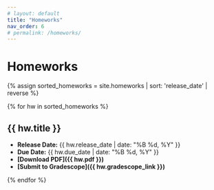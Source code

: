 ```yaml
---
# layout: default
title: "Homeworks"
nav_order: 6
# permalink: /homeworks/
---
```


# Homeworks

{% assign sorted_homeworks = site.homeworks | sort: 'release_date' | reverse %}

{% for hw in sorted_homeworks %}
## {{ hw.title }}

- **Release Date:** {{ hw.release_date | date: "%B %d, %Y" }}
- **Due Date:** {{ hw.due_date | date: "%B %d, %Y" }}
- **[Download PDF]({{ hw.pdf }})**
- **[Submit to Gradescope]({{ hw.gradescope_link }})**

{% endfor %}
